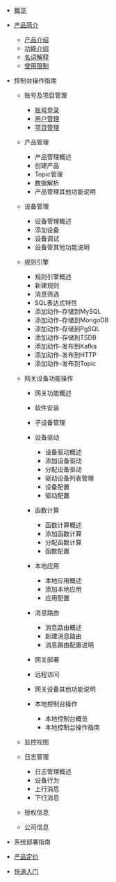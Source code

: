 
* [概览](/uiot-stack/README)
* [产品简介](/uiot-stack/产品简介/)
	* [产品介绍](/uiot-stack/产品简介/产品介绍)
	* [功能介绍](/uiot-stack/产品简介/功能介绍)
	* [名词解释](/uiot-stack/产品简介/名词解释)
	* [使用限制](/uiot-stack/产品简介/使用限制)
* 控制台操作指南

  * 账号及项目管理

    * [账号登录](/uiot-stack/控制台操作指南/账号及项目管理/账号登录)
    * [用户管理](/uiot-stack/控制台操作指南/账号及项目管理/用户管理)
    * [项目管理](/uiot-stack/控制台操作指南/账号及项目管理/项目管理)
  * 产品管理

    * 产品管理概述
    * 创建产品
    * Topic管理
    * 数据解析
    * 产品管理其他功能说明
  * 设备管理

    * 设备管理概述
    * 添加设备
    * 设备调试
    * 设备管其他功能说明
  * 规则引擎

    * 规则引擎概述
    * 新建规则
    * 消息筛选
    * SQL表达式特性
    * 添加动作-存储到MySQL
    * 添加动作-存储到MongoDB
    * 添加动作-存储到PgSQL
    * 添加动作-存储到TSDB
    * 添加动作-发布到Kafka
    * 添加动作-发布到HTTP
    * 添加动作-发布到Topic
  * 网关设备功能操作

    * 网关功能概述
    * 软件安装
    * 子设备管理
    * 设备驱动

      * 设备驱动概述
      * 添加设备驱动
      * 分配设备驱动
      * 驱动设备列表管理
      * 设备配置
      * 驱动配置
    * 函数计算

      * 函数计算概述
      * 添加函数计算
      * 分配函数计算
      * 函数配置
    * 本地应用

      * 本地应用概述
      * 添加本地应用
      * 应用配置
    * 消息路由

      * 消息路由概述
      * 新建消息路由
      * 消息路由配置说明
    * 网关部署
    * 远程访问
    * 网关设备其他功能说明
    * 本地控制台操作

      * 本地控制台概览
      * 本地控制台操作指南
  * 监控视图
  * 日志管理

    * 日志管理概述
    * 设备行为
    * 上行消息
    * 下行消息
  * 授权信息
  * 公司信息
* 系统部署指南
* [产品定价](/uiot-stack/pricing)
* [快速入门](/uiot-stack/quick_start/)

